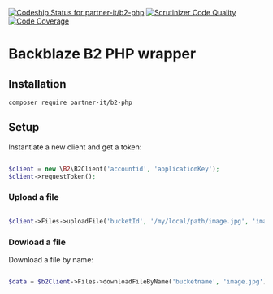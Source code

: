 
[ ![Codeship Status for partner-it/b2-php](https://codeship.com/projects/47347300-705f-0133-dfe5-0204a723cae7/status?branch=master)](https://codeship.com/projects/116533) [![Scrutinizer Code Quality](https://scrutinizer-ci.com/g/partner-it/b2-php/badges/quality-score.png?b=master)](https://scrutinizer-ci.com/g/partner-it/b2-php/?branch=master) [![Code Coverage](https://scrutinizer-ci.com/g/partner-it/b2-php/badges/coverage.png?b=master)](https://scrutinizer-ci.com/g/partner-it/b2-php/?branch=master)

# Backblaze B2 PHP wrapper

## Installation

```
composer require partner-it/b2-php
```

## Setup

Instantiate a new client and get a token:

```php

$client = new \B2\B2Client('accountid', 'applicationKey');
$client->requestToken();

```

### Upload a file

```php

$client->Files->uploadFile('bucketId', '/my/local/path/image.jpg', 'image.jpg', 'image/jpeg');

```

### Dowload a file

Download a file by name:

```php

$data = $b2Client->Files->downloadFileByName('bucketname', 'image.jpg');

```
